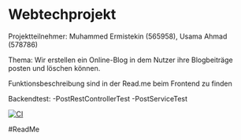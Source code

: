 # Webtechprojekt

Projektteilnehmer: Muhammed Ermistekin (565958), Usama Ahmad (578786)


Thema: Wir erstellen ein Online-Blog in dem Nutzer ihre Blogbeiträge posten und löschen können.

Funktionsbeschreibung sind in der Read.me beim Frontend zu finden

Backendtest:
-PostRestControllerTest
-PostServiceTest



[![CI](https://github.com/s0565958/webtechprojekt/actions/workflows/tests.yml/badge.svg)](https://github.com/s0565958/webtechprojekt/actions/workflows/tests.yml)


#ReadMe
